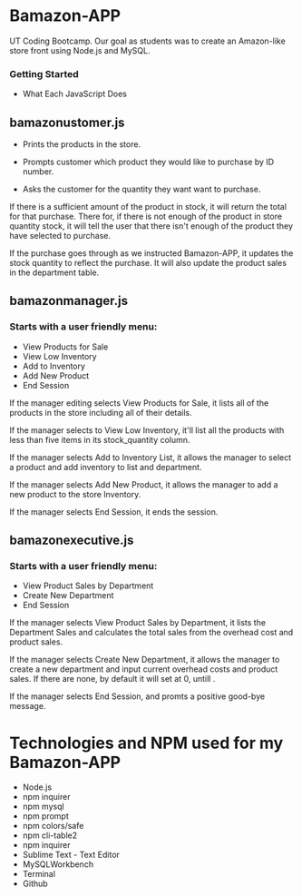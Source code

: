 # Bamazon-APP

UT Coding Bootcamp. Our goal as students was to create an Amazon-like store front using Node.js and MySQL.

### Getting Started

* What Each JavaScript Does

## bamazonustomer.js

* Prints the products in the store.

* Prompts customer which product they would like to purchase by ID number.

* Asks the customer for the quantity they want want to purchase.

If there is a sufficient amount of the product in stock, it will return the total for that purchase.
There for, if there is not enough of the product in store quantity stock, it will tell the user that there isn't enough of the product they have selected to purchase.

If the purchase goes through as we instructed Bamazon-APP, it updates the stock quantity to reflect the purchase.
It will also update the product sales in the department table.


## bamazonmanager.js

### Starts with a user friendly menu:

* View Products for Sale
* View Low Inventory
* Add to Inventory
* Add New Product
* End Session

If the manager editing selects View Products for Sale, it lists all of the products in the store including all of their details.

If the manager selects to View Low Inventory, it'll list all the products with less than five items in its stock_quantity column.

If the manager selects Add to Inventory List, it allows the manager to select a product and add inventory to list and department.

If the manager selects Add New Product, it allows the manager to add a new product to the store Inventory.

If the manager selects End Session, it ends the session.

## bamazonexecutive.js

### Starts with a user friendly menu:

* View Product Sales by Department
* Create New Department
* End Session

If the manager selects View Product Sales by Department, it lists the Department Sales and calculates the total sales from the overhead cost and product sales.

If the manager selects Create New Department, it allows the manager to create a new department and input current overhead costs and product sales. If there are none, by default it will set at 0, untill .

If the manager selects End Session, and promts a positive good-bye message.


# Technologies and NPM used for my Bamazon-APP

* Node.js
* npm inquirer
* npm mysql 
* npm prompt 
* npm colors/safe 
* npm cli-table2
* npm inquirer
* Sublime Text - Text Editor
* MySQLWorkbench
* Terminal
* Github
